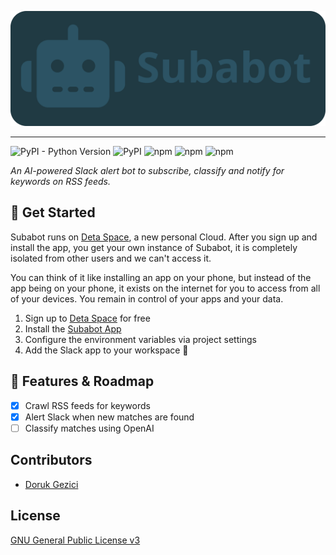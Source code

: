 ![Subabot](/frontend/public/img/subabot-cover.svg)

---

![PyPI - Python Version](https://img.shields.io/pypi/pyversions/fastapi)
![PyPI](https://img.shields.io/pypi/v/fastapi?label=FastAPI)
![npm](https://img.shields.io/npm/v/typescript?label=TypeScript&color=yellow)
![npm](https://img.shields.io/npm/v/next?label=NextJS&color=purple)
![npm](https://img.shields.io/npm/v/react?label=React&color=purple)

_An AI-powered Slack alert bot to subscribe, classify and notify for keywords on RSS feeds._

## 🚀 Get Started

Subabot runs on [Deta Space](https://deta.space), a new personal Cloud. After you sign up and install the app, you get your own instance of Subabot, it is completely isolated from other users and we can't access it.

You can think of it like installing an app on your phone, but instead of the app being on your phone, it exists on the internet for you to access from all of your devices. You remain in control of your apps and your data.

1. Sign up to [Deta Space](https://deta.space) for free
2. Install the [Subabot App](https://deta.space/discovery/@dorukgezici/subabot)
3. Configure the environment variables via project settings
4. Add the Slack app to your workspace 🎉

## 🔨 Features & Roadmap

- [x] Crawl RSS feeds for keywords
- [x] Alert Slack when new matches are found
- [ ] Classify matches using OpenAI

## Contributors

- [Doruk Gezici](https://github.com/dorukgezici)

## License

[GNU General Public License v3](/LICENSE)
